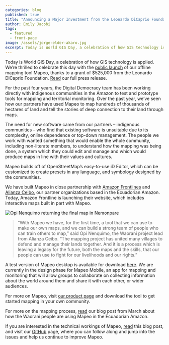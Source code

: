 ```yaml
---
categories: blog
published: true
title: "Announcing a Major Investment from the Leonardo DiCaprio Foundation: Celebrating GIS Day with a Grant for Mapeo Development"
author: Emily Jacobi
tags:
  - featured
  - front-page
image: /assets/jorge-elder-akaro.jpg
excerpt: Today is World GIS Day, a celebration of how GIS technology is applied. We’re thrilled to celebrate this day with the public launch of our offline mapping tool Mapeo, thanks to a grant of $525,000 from the Leonardo DiCaprio Foundation.
---
```


Today is World GIS Day, a celebration of how GIS technology is applied. We’re thrilled to celebrate this day with the [public launch](http://mapeo.world) of our offline mapping tool Mapeo, thanks to a grant of $525,000 from the Leonardo DiCaprio Foundation. [Read](/assets/20171115-mapeo-press-release-ldf-grant.pdf/) our full press release.

For the past four years, the Digital Democracy team has been working directly with indigenous communities in the Amazon to test and prototype tools for mapping and territorial monitoring. Over the past year, we’ve seen how our partners have used Mapeo to map hundreds of thousands of hectares of land and tell the stories of deep connection to their land through maps.

The need for new software came from our partners – indigenous communities – who find that existing software is unsuitable due to its complexity, online dependence or top-down management. The people we work with wanted something that would enable the whole community, including non-literate members, to understand how the mapping was being done, a system which they could edit and manage and which would produce maps in line with their values and cultures.

Mapeo builds off of OpenStreetMap’s easy-to-use iD Editor, which can be customized to create presets in any language, and symbology designed by the communities.

We have built Mapeo in close partnership with [Amazon Frontlines](https://www.amazonfrontlines.org) and [Alianza Ceibo](https://www.alianzaceibo.org), our partner organizations based in the Ecuadorian Amazon. Today, Amazon Frontline is launching their website, which includes interactive maps built in part with Mapeo.

<div class="full-width">
<img alt="Opi Nenquimo returning the final map in Nemonpare" src="/Opi Nenquimo returning the final map in Nemonpare">
</div>

>“With Mapeo we have, for the first time, a tool that we can use to make our own maps, and we can build a strong team of people who can train others to map,” said Opi Nenquimo, the Waorani project lead from Alianza Ceibo. “The mapping project has united many villages to defend and manage their lands together. And it is a process which is leaving a legacy for the future, both the maps and the skills, that our people can use to fight for our livelihoods and our rights.”

A test version of Mapeo desktop is available for download [here](http://mapeo.world). We are currently in the design phase for Mapeo Mobile, an app for mapping and monitoring that will allow groups to collaborate on collecting information about the world around them and share it with each other, or wider audiences.

For more on Mapeo, visit [our product page](http://mapeo.world) and download the tool to get started mapping in your own community.

For more on the mapping process, [read](http://www.digital-democracy.org/blog/update-from-the-ecuadorian-amazon/) our blog post from March about how the Waorani people are using Mapeo in the Ecuadorian Amazon.

If you are interested in the technical workings of Mapeo, [read](https://www.digital-democracy.org/blog/mapeo-preview/) this blog post, and visit our [GitHub](https://github.com/digidem/) page, where you can follow along and jump into the issues and help us continue to improve Mapeo.
